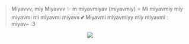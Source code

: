 > <span title="Merhaba, ben Florina ✨ 3 yaşındayım (zihinsel) ⭐ En sevdiğim şey kediler ve çilekli süttür 💕 Dünyaya vereceğim son mesajım : miyav~ :3">Miyavvv, miy Miyavvv ✨ m miyavmiyav (miyavmiy) ⭐ Mi miyavmiy miy miyavmi mi miyavmi miyavv 💕 Miyavmi miyavmiyy miy miyavmi : miyav~ :3</span>

<p align="center"><img src="[https://count.getloli.com/get/@kosero?theme=rule34](https://count.getloli.com/@florina?name=florina&theme=asoul&padding=5&offset=0&align=center&scale=2&pixelated=1&darkmode=0)" /></p>

